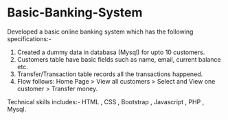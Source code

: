 # Basic-Banking-System
Developed a basic online banking system which has the following specifications:-
1. Created a dummy data in databasa (Mysql) for upto 10 customers.
2. Customers table have basic fields such as name, email, current balance etc.
3. Transfer/Transaction table records all the transactions happened.
4. Flow follows: Home Page > View all customers > Select and View one customer > Transfer money.

Technical skills includes:-
 HTML , CSS , Bootstrap , Javascript , PHP , Mysql.
